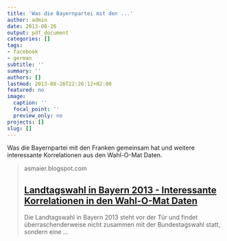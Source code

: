 ```yaml
---
title: 'Was die Bayernpartei mit den ...'
author: admin
date: 2013-08-26
output: pdf_document
categories: []
tags:
- facebook
- german
subtitle: ''
summary: ''
authors: []
lastmod: 2013-08-26T22:26:12+02:00
featured: no
image:
  caption: ''
  focal_point: ''
  preview_only: no
projects: []
slug: []
---
```

Was die Bayernpartei mit den Franken gemeinsam hat und weitere interessante Korrelationen aus den Wahl-O-Mat Daten.
> asmaier.blogspot.com
> ## [Landtagswahl in Bayern 2013 - Interessante Korrelationen in den Wahl-O-Mat Daten](http://asmaier.blogspot.com/2013/08/landtagswahl-in-bayern-2013.html)
>
> Die Landtagswahl in Bayern 2013 steht vor der Tür und findet überraschenderweise nicht zusammen mit der Bundestagswahl statt, sondern eine ...

